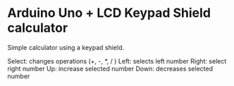 # Arduino Uno + LCD Keypad Shield calculator

Simple calculator using a keypad shield. 

Select: changes operations (+, -, *, / )
Left: selects left number
Right: select right number
Up: increase selected number
Down: decreases selected number
